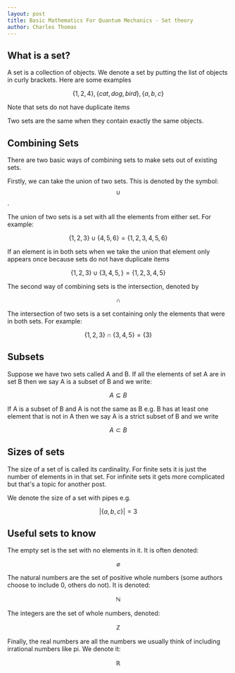 ```yaml
---
layout: post
title: Basic Mathematics For Quantum Mechanics - Set theory
author: Charles Thomas
---
```


## What is a set?
A set is a collection of objects. We denote a set by putting the list of objects in curly brackets. Here are some examples

$$\{1, 2, 4\}, \{cat, dog, bird\}, \{a, b, c\}$$

Note that sets do not have duplicate items

Two sets are the same when they contain exactly the same objects. 

## Combining Sets
There are two basic ways of combining sets to make sets out of existing sets.

Firstly, we can take the union of two sets. This is denoted by the symbol:
$$\cup$$. 

The union of two sets is a set with all the elements from either set. For example: 

$$\{1, 2, 3\} \cup \{4, 5, 6\} = \{1, 2, 3, 4, 5,6\}$$

If an element is in both sets when we take the union that element only appears once because sets do not have duplicate items 

$$\{1, 2, 3\} \cup \{3, 4, 5,\} = \{1, 2, 3, 4, 5\}$$ 

The second way of combining sets is the intersection, denoted by

$$\cap$$

The intersection of two sets is a set containing only the elements that were in both sets. For example:

$$\{1, 2, 3\} \cap \{3, 4, 5\} = \{3\}$$ 


## Subsets
Suppose we have two sets called A and B. If all the elements of set A are in set B then we say A is a subset of B and we write:

$$A \subseteq B$$

If A is a subset of B and A is not the same as B e.g. B has at least one element that is not in A then we say A is a strict subset of B and we write

$$A \subset B$$

## Sizes of sets
The size of a set of is called its cardinality. For finite sets it is just the number of elements in in that set. For infinite sets it gets more complicated but that's a topic for another post.

We denote the size of a set with pipes e.g.

$$|\{a, b, c\}| = 3$$

## Useful sets to know
The empty set is the set with no elements in it. It is often denoted:

$$\varnothing$$

The natural numbers are the set of positive whole numbers (some authors choose to include 0, others do not). It is denoted:

$$\mathbb{N}$$

The integers are the set of whole numbers, denoted:

$$\mathbb{Z}$$

Finally, the real numbers are all the numbers we usually think of including irrational numbers like pi. We denote it:

$$\mathbb{R}$$